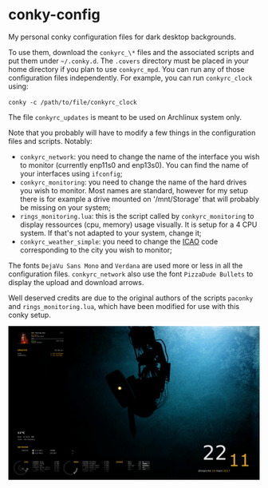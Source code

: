 # conky-config

My personal conky configuration files for dark desktop backgrounds.

To use them, download the `conkyrc_\*` files and the associated scripts and put them under `~/.conky.d`. The `.covers` directory must be placed in your home directory if you plan to use `conkyrc_mpd`. You can run any of those configuration files independently. For example, you can run `conkyrc_clock` using:

`conky -c /path/to/file/conkyrc_clock`

The file `conkyrc_updates` is meant to be used on Archlinux system only.

Note that you probably will have to modify a few things in the configuration files and scripts. Notably: 

- `conkyrc_network`: you need to change the name of the interface you wish to monitor (currently enp11s0 and enp13s0). You can find the name of your interfaces using `ifconfig`;
- `conkyrc_monitoring`: you need to change the name of the hard drives you wish to monitor. Most names are standard, however for my setup there is for example a drive mounted on '/mnt/Storage' that will probably be missing on your system;
- `rings_monitoring.lua`: this is the script called by `conkyrc_monitoring` to display ressources (cpu, memory) usage visually. It is setup for a 4 CPU system. If that's not adapted to your system, change it;
- `conkyrc_weather_simple`: you need to change the [ICAO](https://en.wikipedia.org/wiki/International_Civil_Aviation_Organization_airport_code) code corresponding to the city you wish to monitor;

The fonts `DejaVu Sans Mono` and `Verdana` are used more or less in all the configuration files. `conkyrc_network` also use the font `PizzaDude Bullets` to display the upload and download arrows.

Well deserved credits are due to the original authors of the scripts `paconky` and `rings_monitoring.lua`, which have been modified for use with this conky setup.

![alt tag](screenshot-conky.png)

